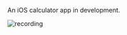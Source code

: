 An iOS calculator app in development.

![recording](https://github.com/tingwoo/One/assets/53422996/4475f065-f989-4d05-bb5f-98add0c1c6de)
